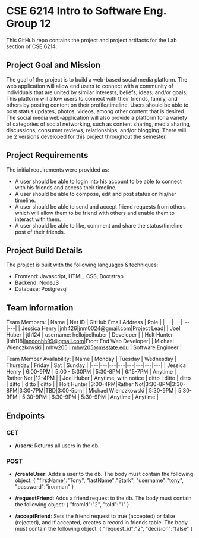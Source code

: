 # CSE 6214 Intro to Software Eng. Group 12

This GitHub repo contains the project and project artifacts for the Lab section of CSE 6214.

## Project Goal and Mission
The goal of the project is to build a web-based social media platform. The web application will allow end users to connect with a community of individuals that are united by similar interests, beliefs, ideas, and/or goals. This platform will allow users to connect with their friends, family, and others by posting content on their profile/timeline. Users should be able to post status updates, photos, videos, among other content that is desired. The social media web-application will also provide a platform for a variety of categories of social networking, such as content sharing, media sharing, discussions, consumer reviews, relationships, and/or blogging. There will be 2 versions developed for this project throughout the semester.

## Project Requirements
The initial requirements were provided as:
* A user should be able to login into his account to be able to connect with his friends and access their timeline.
* A user should be able to compose, edit and post status on his/her timeline.
* A user should be able to send and accept friend requests from others which will allow them to be friend with others and enable them to interact with them.
* A user should be able to like, comment and share the status/timeline post of their friends.

## Project Build Details
The project is built with the following languages & techniques:
* Frontend: Javascript, HTML, CSS, Bootstrap
* Backend: NodeJS
* Database: Postgresql

## Team Information
Team Members:
| Name | Net ID | GitHub Email Address | Role |
|---|---|---|---|
| Jessica Henry |jnh426|jnm0024@gmail.com|Project Lead|
| Joel Huber | jth124 | username: hellojoelhuber | Developer |
| Holt Hunter |lhh118|landonhh99@gmail.com|Front End Web Developer|
| Michael Wienczkowski | mhw205 | mhw205@msstate.edu | Software Engineer |

Team Member Availability:
| Name | Monday | Tuesday | Wednesday | Thursday | Friday | Sat | Sunday | 
|---|---|---|---|---|---|---|---|
| Jessica Henry | 6:00-9PM | 5:00 - 5:30PM | 5:30-8PM | 6:15-7PM | Anytime | Rather Not |12-4PM |
| Joel Huber | Anytime, with notice | ditto | ditto | ditto | ditto | ditto | ditto |
| Holt Hunter |3:00-4PM|Rather Not|3:30-8PM|3:30-8PM|3:30-7PM|TBD|3:00-5pm|
| Michael Wienczkowski | 5:30-9PM | 5:30-9PM | 5:30-9PM | 6:30-9PM | 5:30-9PM | Anytime | Anytime |


## Endpoints

### GET

* **/users**: Returns all users in the db.

### POST

* **/createUser**: Adds a user to the db. The body must contain the following object:
{
    "firstName":"Tony",
    "lastName":"Stark",
    "username":"tony",
    "password":"ironman"
}

* **/requestFriend**: Adds a friend request to the db. The body must contain the following object:
{
    "fromId":"2",
    "toId":"1"
}

* **/acceptFriend**: Sets the friend request to true (accepted) or false (rejected), and if accepted, creates a record in friends table. The body must contain the following object:
{
    "request_id":"2",
    "decision":"false"
}